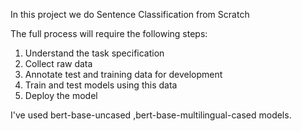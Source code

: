 In this project we do Sentence Classification from Scratch 

The full process will require the following steps:
1. Understand the task specification
2. Collect raw data
3. Annotate test and training data for development
4. Train and test models using this data
5. Deploy the model

I've used bert-base-uncased ,bert-base-multilingual-cased models.
